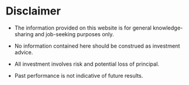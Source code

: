 # Disclaimer
 
- The information provided on this website is for general knowledge-sharing and job-seeking purposes only.

- No information contained here should be construed as investment advice.

- All investment involves risk and potential loss of principal.

- Past performance is not indicative of future results.
